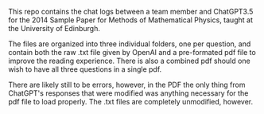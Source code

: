 This repo contains the chat logs between a team member and ChatGPT3.5 for the 2014 Sample Paper for Methods of Mathematical Physics, taught at the University of Edinburgh.

The files are organized into three individual folders, one per question, and contain both the raw .txt file given by OpenAI and a pre-formated pdf file to improve the reading experience.
There is also a combined pdf should one wish to have all three questions in a single pdf.

There are likely still to be errors, however, in the PDF the only thing from ChatGPT's responses that were modified was anything necessary for the pdf file to load properly. The .txt files are completely unmodified, however.
